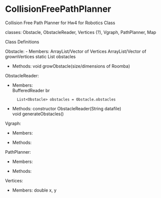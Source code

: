CollisionFreePathPlanner
========================

Collision Free Path Planner for Hw4 for Robotics Class

classes: Obstacle, ObstacleReader, Vertices (?), Vgraph, PathPlanner, Map

Class Definitions
<p>
Obstacle:  
- Members: ArrayList/Vector of Vertices  
			ArrayList/Vector of grownVertices  
			static List<Obstacle> obstacles  
  
- Methods: void growObstacle(size/dimensions of Roomba)  
</p>

<p>
ObstacleReader:  

- Members:   
BufferedReader br  

		List<Obstacle> obstacles = Obstacle.obstacles  
		  
- Methods: constructor ObstacleReader(String datafile)  
			void generateObstacles()  
</p>

<p>
Vgraph:  

- Members:  
	  
- Methods:  
</p>

<p>
PathPlanner:    

- Members:  
    
- Methods:  
</p>

<p>
Vertices:  

- Members: double x, y  
</p>

